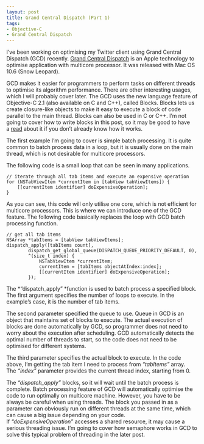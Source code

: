 ```yaml
---
layout: post
title: Grand Central Dispatch (Part 1)
tags:
- Objective-C
- Grand Central Dispatch
---
```



I’ve been working on optimising my Twitter client using Grand Central Dispatch (GCD) recently. [Grand Central Dispatch][1] is an Apple technology to optimise application with multicore processor. It was released with Mac OS 10.6 (Snow Leopard).

GCD makes it easier for programmers to perform tasks on different threads to optimise its algorithm performance. There are other interesting usages, which I will probably cover later. The GCD uses the new language feature of Objective-C 2.1 (also available on C and C++), called Blocks. Blocks lets us create closure-like objects to make it easy to execute a block of code parallel to the main thread. Blocks can also be used in C or C++. I’m not going to cover how to write blocks in this post, so it may be good to have a [read][2] about it if you don’t already know how it works.

The first example I’m going to cover is simple batch processing. It is quite common to batch process data in a loop, but it is usually done on the main thread, which is not desirable for multicore processors.

The following code is a small loop that can be seen in many applications.

    // iterate through all tab items and execute an expensive operation
    for (NSTabViewItem *currentItem in [tabView tabViewItems]) {
        [[currentItem identifier] doExpensiveOperation];
    }

As you can see, this code will only utilise one core, which is not efficient for multicore processors. This is where we can introduce one of the GCD feature. The following code basically replaces the loop with GCD batch processing function.

    // get all tab items
    NSArray *tabItems = [tabView tabViewItems];
    dispatch_apply([tabItems count],
            dispatch_get_global_queue(DISPATCH_QUEUE_PRIORITY_DEFAULT, 0),
            ^(size_t index) {
                NSTabViewItem *currentItem;
                currentItem = [tabItems objectAtIndex:index];
                [[currentItem identifier] doExpensiveOperation];
            });

The *“dispatch_apply” *function is used to batch process a specified block. The first argument specifies the number of loops to execute. In the example’s case, it is the number of tab items.

The second parameter specified the queue to use. Queue in GCD is an object that maintains set of blocks to execute. The actual execution of blocks are done automatically by GCD, so programmer does not need to worry about the execution after scheduling. GCD automatically detects the optimal number of threads to start, so the code does not need to be optimised for different systems.

The third parameter specifies the actual block to execute. In the code above, I’m getting the tab item I need to process from *“tabItems”* array. The *“index”* parameter provides the current thread index, starting from 0.

The *“dispatch_apply”* blocks, so it will wait until the batch process is complete. Batch processing feature of GCD will automatically optimise the code to run optimally on multicore machine. However, you have to be always be careful when using threads. The block you passed in as a parameter can obviously run on different threads at the same time, which can cause a big issue depending on your code. If *“doExpensiveOperation”* accesses a shared resource, it may cause a serious threading issue. I’m going to cover how semaphore works in GCD to solve this typical problem of threading in the later post.

[1]: http://www.apple.com/macosx/technology/
[2]: http://en.wikipedia.org/wiki/Blocks_(C_language_extension)